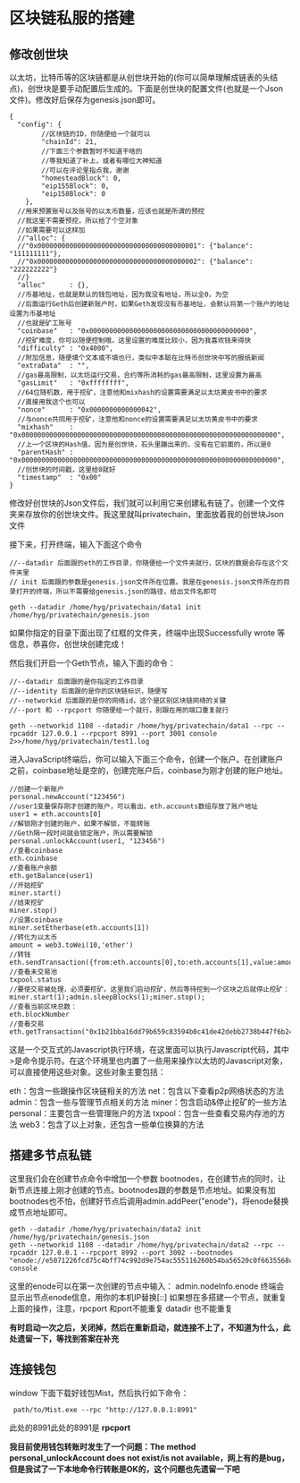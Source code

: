 # 区块链私服的搭建
## 修改创世块
以太坊，比特币等的区块链都是从创世块开始的(你可以简单理解成链表的头结点)，创世块是要手动配置后生成的。下面是创世块的配置文件(也就是一个Json文件)。修改好后保存为genesis.json即可。
```
{
  "config": {
        //区块链的ID，你随便给一个就可以
        "chainId": 21,
        //下面三个参数暂时不知道干啥的
        //等我知道了补上，或者有哪位大神知道
        //可以在评论里指点我，谢谢
        "homesteadBlock": 0,
        "eip155Block": 0,
        "eip158Block": 0
    },
  //用来预置账号以及账号的以太币数量，应该也就是所谓的预挖
  //我这里不需要预挖，所以给了个空对象
  //如果需要可以这样加
  //"alloc": {
  //"0x0000000000000000000000000000000000000001": {"balance": "111111111"},
  //"0x0000000000000000000000000000000000000002": {"balance": "222222222"}
  //}
  "alloc"      : {},
  //币基地址，也就是默认的钱包地址，因为我没有地址，所以全0，为空
  //后面运行Geth后创建新账户时，如果Geth发现没有币基地址，会默认将第一个账户的地址设置为币基地址
  //也就是矿工账号
  "coinbase"   : "0x0000000000000000000000000000000000000000",
  //挖矿难度，你可以随便控制哦，这里设置的难度比较小，因为我喜欢钱来得快
  "difficulty" : "0x4000",
  //附加信息，随便填个文本或不填也行，类似中本聪在比特币创世块中写的报纸新闻
  "extraData"  : "",
  //gas最高限制，以太坊运行交易，合约等所消耗的gas最高限制，这里设置为最高
  "gasLimit"   : "0xffffffff",
  //64位随机数，用于挖矿，注意他和mixhash的设置需要满足以太坊黄皮书中的要求
  //直接用我这个也可以
  "nonce"      : "0x0000000000000042",
  //与nonce共同用于挖矿，注意他和nonce的设置需要满足以太坊黄皮书中的要求
  "mixhash"    : "0x0000000000000000000000000000000000000000000000000000000000000000",
  //上一个区块的Hash值，因为是创世块，石头里蹦出来的，没有在它前面的，所以是0
  "parentHash" : "0x0000000000000000000000000000000000000000000000000000000000000000",
  //创世块的时间戳，这里给0就好
  "timestamp"  : "0x00"
}
```

修改好创世块的Json文件后，我们就可以利用它来创建私有链了。创建一个文件夹来存放你的创世块文件。我这里就叫privatechain，里面放着我的创世块Json文件

接下来，打开终端，输入下面这个命令
```
//--datadir 后面跟的eth的工作目录，你随便给一个文件夹就行，区块的数据会存在这个文件夹里
// init 后面跟的参数是genesis.json文件所在位置。我是在genesis.json文件所在的目录打开的终端，所以不需要给genesis.json的路径，给出文件名即可

geth --datadir /home/hyg/privatechain/data1 init /home/hyg/privatechain/genesis.json
```
如果你指定的目录下面出现了红框的文件夹，终端中出现Successfully wrote 等信息，恭喜你，创世块创建完成！

然后我们开启一个Geth节点，输入下面的命令：
```
//--datadir 后面跟的是你指定的工作目录
//--identity 后面跟的是你的区块链标识，随便写
//--networkid 后面跟的是你的网络id，这个是区别区块链网络的关键
//--port 和 --rpcport 你随便给一个就行，别跟在用的端口重复就行

geth --networkid 1108 --datadir /home/hyg/privatechain/data1 --rpc --rpcaddr 127.0.0.1 --rpcport 8991 --port 3001 console 2>>/home/hyg/privatechain/test1.log
```

进入JavaScript终端后，你可以输入下面三个命令，创建一个账户。在创建账户之前，coinbase地址是空的，创建完账户后，coinbase为刚才创建的账户地址。

```
//创建一个新账户
personal.newAccount("123456")
//user1变量保存刚才创建的账户，可以看出，eth.accounts数组存放了账户地址
user1 = eth.accounts[0]
//解锁刚才创建的账户，如果不解锁，不能转账
//Geth隔一段时间就会锁定账户，所以需要解锁
personal.unlockAccount(user1, "123456")
//查看coinbase
eth.coinbase
//查看账户余额
eth.getBalance(user1)
//开始挖矿
miner.start()
//结束挖矿
miner.stop()
//设置coinbase
miner.setEtherbase(eth.accounts[1])
//转化为以太币
amount = web3.toWei(10,'ether')
//转钱
eth.sendTransaction({from:eth.accounts[0],to:eth.accounts[1],value:amount})
//查看未交易池
txpool.status
//要使交易被处理，必须要挖矿。这里我们启动挖矿，然后等待挖到一个区块之后就停止挖矿：
miner.start(1);admin.sleepBlocks(1);miner.stop();
//查看当前区块总数：
eth.blockNumber
//查看交易
eth.getTransaction("0x1b21bba16dd79b659c83594b0c41de42debb2738b447f6b24e133d51149ae2a6")
```

这是一个交互式的Javascript执行环境，在这里面可以执行Javascript代码，其中>是命令提示符。在这个环境里也内置了一些用来操作以太坊的Javascript对象，可以直接使用这些对象。这些对象主要包括：

eth：包含一些跟操作区块链相关的方法
net：包含以下查看p2p网络状态的方法
admin：包含一些与管理节点相关的方法
miner：包含启动&停止挖矿的一些方法
personal：主要包含一些管理账户的方法
txpool：包含一些查看交易内存池的方法
web3：包含了以上对象，还包含一些单位换算的方法

## 搭建多节点私链
这里我们会在创建节点命令中增加一个参数 bootnodes，在创建节点的同时，让新节点连接上刚才创建的节点。bootnodes跟的参数是节点地址。如果没有加bootnodes也不怕，创建好节点后调用admin.addPeer("enode")，将enode替换成节点地址即可。

```
geth --datadir /home/hyg/privatechain/data2 init /home/hyg/privatechain/genesis.json
geth --networkid 1108 --datadir /home/hyg/privatechain/data2 --rpc --rpcaddr 127.0.0.1 --rpcport 8992 --port 3002 --bootnodes "enode://e5071226fcd75c4bff74c992d9e754ac555116260b54ba56520c0f6635568c8a36ac0e1bea391ad4c55a76baa8173e19cb496d40d00b04b4cb3df51fea2d9d23@127.0.0.1:3001" console
```

这里的enode可以在第一次创建的节点中输入：
admin.nodeInfo.enode
终端会显示出节点enode信息，用你的本机IP替换[::]
如果想在多搭建一个节点，就重复上面的操作，注意，rpcport  和port不能重复   datadir 也不能重复

**有时启动一次之后，关闭掉，然后在重新启动，就连接不上了，不知道为什么，此处遗留一下，等找到答案在补充**

## 连接钱包

window 下面下载好钱包Mist，然后执行如下命令：
```
 path/to/Mist.exe --rpc "http://127.0.0.1:8991"
```
此处的8991此处的8991是 **rpcport**

**我目前使用钱包转账时发生了一个问题：The method personal_unlockAccount does not exist/is not available，网上有的是bug，但是我试了一下本地命令行转账是OK的，这个问题也先遗留一下吧**

